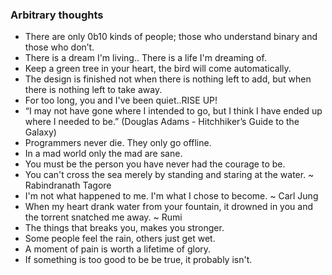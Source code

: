 ### Arbitrary thoughts

- There are only 0b10 kinds of people; those who understand binary and those who don’t.
- There is a dream I'm living.. There is a life I'm dreaming of.
- Keep a green tree in your heart, the bird will come automatically.
- The design is finished not when there is nothing left to add, but when there is nothing left to take away.
- For too long, you and I've been quiet..RISE UP!
- “I may not have gone where I intended to go, but I think I have ended up where I needed to be.” (Douglas Adams - Hitchhiker’s Guide to the Galaxy)
- Programmers never die. They only go offline.
- In a mad world only the mad are sane.
- You must be the person you have never had the courage to be.
- You can't cross the sea merely by standing and staring at the water. ~ Rabindranath Tagore
- I'm not what happened to me. I'm what I chose to become. ~ Carl Jung
- When my heart drank water from your fountain, it drowned in you and the torrent snatched me away. ~ Rumi
- The things that breaks you, makes you stronger.
- Some people feel the rain, others just get wet.
- A moment of pain is worth a lifetime of glory.
- If something is too good to be be true, it probably isn't.
